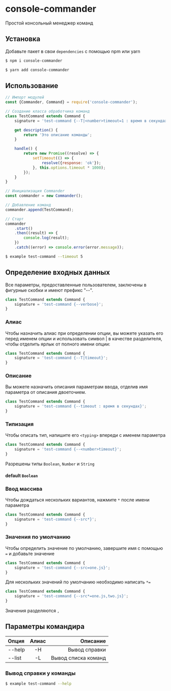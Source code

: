 # console-commander

Простой консольный менеджер команд

## Установка

Добавьте пакет в свои `dependencies` с помощью npm или yarn

```bash
$ npm i console-commander

$ yarn add console-commander
```

## Использование

```javascript
// Импорт модулей
const {Commander, Command} = require('console-commander');

// Создание класса обработчика команд
class TestCommand extends Command {
	signature = 'test-command {--T|<number>timeout=1 : время в секундах}';

	get description() {
		return 'Это описание команды';
	}

	handle() {
		return new Promise((resolve) => {
			setTimeout(() => {
				resolve({response: 'ok'});
			}, this.options.timeout * 1000);
		});
	}
}

// Инициализация Commander
const commander = new Commander();

// Добавление команд
commander.append(TestCommand);

// Старт
commander
	.start()
	.then((result) => {
		console.log(result);
	})
	.catch((error) => console.error(error.message));
```

```bash
$ example test-command --timeout 5
```

## Определение входных данных

Все параметры, предоставленные пользователем, заключены в фигурные скобки и имеют префикс "--".

```javascript
class TestCommand extends Command {
	signature = 'test-command {--verbose}';
}
```

### Алиас

Чтобы назначить алиас при определении опции, вы можете указать его перед именем опции и использовать символ | в качестве
разделителя, чтобы отделить ярлык от полного имени опции:

```javascript
class TestCommand extends Command {
	signature = 'test-command {--T|timeout}';
}
```

### Описание

Вы можете назначить описания параметрам ввода, отделив имя параметра от описания двоеточием.

```javascript
class TestCommand extends Command {
	signature = 'test-command {--timeout : время в секундах}';
}
```

### Типизация

Чтобы описать тип, напишите его `<typing>` впереди с именем параметра

```javascript
class TestCommand extends Command {
	signature = 'test-command {--<number>timeout}';
}
```

Разрешены типы `Boolean`, `Number` и `String`

#### default `Boolean`

### Ввод массива

Чтобы дождаться нескольких вариантов, нажмите `*` после имени параметра

```javascript
class TestCommand extends Command {
	signature = 'test-command {--src*}';
}
```

### Значения по умолчанию

Чтобы определить значение по умолчанию, завершите имя с помощью `=` и добавьте значение

```javascript
class TestCommand extends Command {
	signature = 'test-command {--src=one.js}';
}
```

Для нескольких значений по умолчанию необходимо написать `*=`

```javascript
class TestCommand extends Command {
	signature = 'test-command {--src*=one.js,two.js}';
}
```

Значения разделяются  `,`

## Параметры командира

| Опция | Алиас |                               Описание |
| :----- | :---: | ------------------------------------: |
| --help |  -H   |                         Вывод справки |
| --list |  -L   |                   Вывод списка команд |

### Вывод справки у команды

```bash
$ example test-command --help
```
